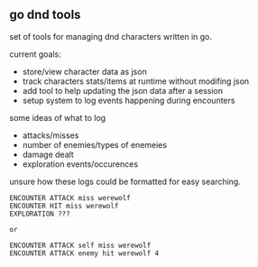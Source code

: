 ## go dnd tools

set of tools for managing dnd characters written in go.

current goals:
* store/view character data as json
* track characters stats/items at runtime without modifing json 
* add tool to help updating the json data after a session
* setup system to log events happening during encounters

some ideas of what to log
* attacks/misses
* number of enemies/types of enemeies
* damage dealt
* exploration events/occurences

unsure how these logs could be formatted for easy searching.

```
ENCOUNTER ATTACK miss werewolf
ENCOUNTER HIT miss werewolf
EXPLORATION ???

or

ENCOUNTER ATTACK self miss werewolf
ENCOUNTER ATTACK enemy hit werewolf 4
```


